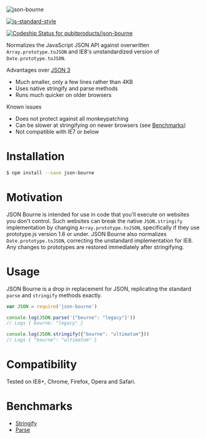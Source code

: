 ![json-bourne](https://cloud.githubusercontent.com/assets/823104/6025028/5493ca12-abc7-11e4-9431-43a851bcb08b.jpg)

[![js-standard-style](https://cdn.rawgit.com/feross/standard/master/badge.svg)](https://github.com/feross/standard)

[ ![Codeship Status for qubitproducts/json-bourne](https://codeship.com/projects/0d7fcc80-dc51-0132-9f1d-025863fcc952/status?branch=master)](https://codeship.com/projects/79926)

Normalizes the JavaScript JSON API against overwritten `Array.prototype.toJSON` and IE8's unstandardized version of `Date.prototype.toJSON`.

Advantages over [JSON 3](https://github.com/bestiejs/json3)
- Much smaller, only a few lines rather than 4KB
- Uses native stringify and parse methods
- Runs much quicker on older browsers

Known issues
- Does not protect against all monkeypatching
- Can be slower at stringifying on newer browsers (see [Benchmarks](#benchmarks))
- Not compatible with IE7 or below

Installation
============
```bash
$ npm install --save json-bourne
```

Motivation
==========
JSON Bourne is intended for use in code that you'll execute on websites you don't control. Such websites can break the native `JSON.stringify` implementation by changing `Array.prototype.toJSON`, specifically if they use prototype.js version 1.6 or under. JSON Bourne also normalizes `Date.prototype.toJSON`, correcting the unstandard implementation for IE8. Any changes to prototypes are restored immediately after stringifying.

Usage
=====

JSON Bourne is a drop in replacement for JSON, replicating the standard `parse` and `stringify` methods exactly.

```javascript
var JSON = require('json-bourne')

console.log(JSON.parse('{"bourne": "legacy"}'))
// Logs { bourne: "legacy" }

console.log(JSON.stringify({"bourne": "ultimatum"}))
// Logs { "bourne": "ultimatum" }
```

Compatibility
=============
Tested on IE8+, Chrome, Firefox, Opera and Safari.

Benchmarks
==========
- [Stringify](http://jsperf.com/json-bourne-stringify)
- [Parse](http://jsperf.com/json-bourne-parse)
